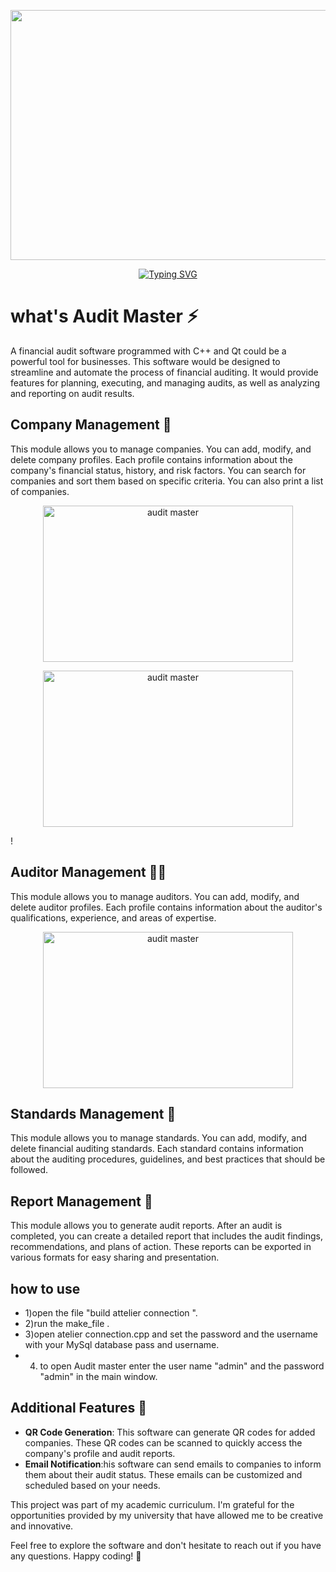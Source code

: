 

<p align="center">
  <img src="https://github.com/rayen-feb/Audit_Master/assets/131598929/ba5fdee1-fa30-4c7e-bfb6-3130d27cf01b" alt="audit master "  width="1400" height="400"></p>
<p align="center">
<a href="https://git.io/typing-svg"><img src="https://readme-typing-svg.demolab.com?font=Fira+Code&size=25&pause=1000&color=F71E1E&background=9B460900&center=true&random=false&width=435&lines=Audit+Master+;A+financial+audit+software;+programmed+with+C%2B%2B+" alt="Typing SVG" /></a>

#  what's Audit Master ⚡
A financial audit software programmed with C++ and Qt could be a powerful tool for businesses. This software would be designed to streamline and automate the process of financial auditing. It would provide features for planning, executing, and managing audits, as well as analyzing and reporting on audit results.

## Company Management 🏢

This module allows you to manage companies. You can add, modify, and delete company profiles. Each profile contains information about the company's financial status, history, and risk factors. You can search for companies and sort them based on specific criteria. You can also print a list of companies.

<p align="center">
  <img src="https://github.com/rayen-feb/Audit_Master/assets/131598929/b5d96e08-0c05-4edc-b0ce-7a25a67c8c97" alt="audit master " width="400" height="250"></p>
 <p align="center">
  <img src="https://github.com/rayen-feb/Audit_Master/assets/131598929/7580aee2-5dae-46b9-b710-3cc2d0b56521" alt="audit master " width="
    400" height="250"></p>!
 
  

## Auditor Management 🕵️‍♂️

This module allows you to manage auditors. You can add, modify, and delete auditor profiles. Each profile contains information about the auditor's qualifications, experience, and areas of expertise. 

<p align="center">
  <img src=" https://github.com/rayen-feb/Audit_Master/assets/131598929/7dd35d11-7a8d-42dd-a9fd-a758f4802d7f " alt="audit master " width="400" height="250"></p>
  
## Standards Management 📏


This module allows you to manage standards. You can add, modify, and delete financial auditing standards. Each standard contains information about the auditing procedures, guidelines, and best practices that should be followed.


## Report Management 📄


This module allows you to generate audit reports. After an audit is completed, you can create a detailed report that includes the audit findings, recommendations, and plans of action. These reports can be exported in various formats for easy sharing and presentation.
## how to use 
- 1)open the file "build attelier connection ".
 - 2)run the make_file  .
 - 3)open atelier connection.cpp  and set the password and the username  with your  MySql  database  pass and username.
 - 4) to open Audit master    enter the user name  "admin"  and the password "admin" in the main window.
## Additional Features 🌟

- **QR Code Generation**:  This software can generate QR codes for added companies. These QR codes can be scanned to quickly access the company's profile and audit reports.
- **Email Notification**:his software can send emails to companies to inform them about their audit status. These emails can be customized and scheduled based on your needs.
  
This project was part of my academic curriculum. I'm grateful for the opportunities provided by my university that have allowed me to be creative and innovative.

Feel free to explore the software and don't hesitate to reach out if you have any questions. Happy coding! 🚀

